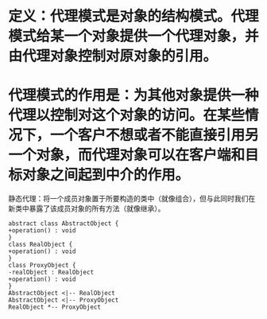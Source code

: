 # 定义：代理模式是对象的结构模式。代理模式给某一个对象提供一个代理对象，并由代理对象控制对原对象的引用。

# 代理模式的作用是：为其他对象提供一种代理以控制对这个对象的访问。在某些情况下，一个客户不想或者不能直接引用另一个对象，而代理对象可以在客户端和目标对象之间起到中介的作用。

静态代理：将一个成员对象置于所要构造的类中（就像组合），但与此同时我们在新类中暴露了该成员对象的所有方法（就像继承）。

```puml
abstract class AbstractObject {
+operation() : void
}
class RealObject {
+operation() : void
}
class ProxyObject {
-realObject : RealObject
+operation() : void
}
AbstractObject <|-- RealObject
AbstractObject <|-- ProxyObject
RealObject *-- ProxyObject
```


